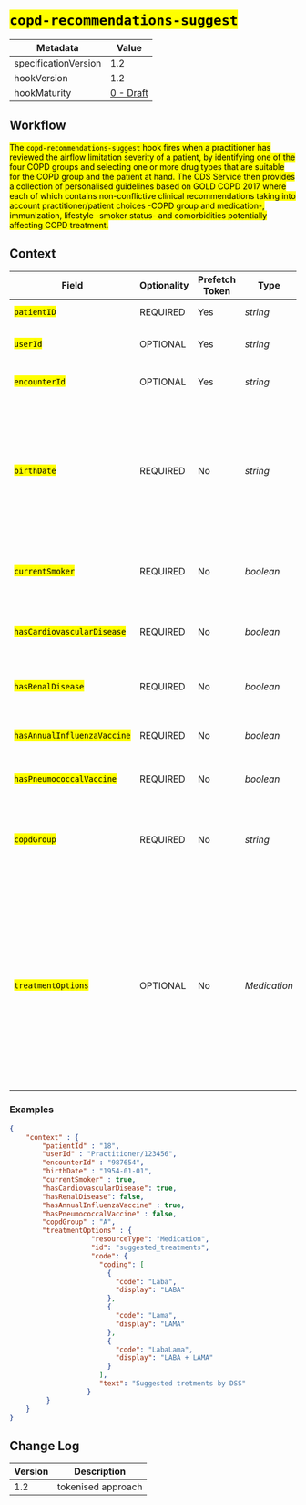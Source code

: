 # <mark>`copd-recommendations-suggest`</mark>

| Metadata | Value
| ---- | ----
| specificationVersion | 1.2
| hookVersion | 1.2
| hookMaturity | [0 - Draft](../../specification/1.0/#hook-maturity-model)

## Workflow

<mark>The `copd-recommendations-suggest` hook fires when a practitioner has reviewed the airflow limitation severity of a patient, by identifying one of the 
four COPD groups and selecting one or more drug types that are suitable for the COPD group and the patient at hand. The CDS Service then provides a collection
of personalised guidelines based on GOLD COPD 2017 where each of which contains non-conflictive clinical recommendations taking into account practitioner/patient choices -COPD group and medication-, immunization, lifestyle -smoker status- and comorbidities potentially affecting COPD treatment.</mark>

## Context

<mark></mark>

Field | Optionality | Prefetch Token | Type | Description
----- | -------- | ---- | ---- | ----
<mark>`patientID`</mark> | REQUIRED | Yes | *string* | <mark>identifier of current patient</mark>
<mark>`userId`</mark> | OPTIONAL | Yes | *string* | <mark>identifier of current practitioner</mark>
<mark>`encounterId`</mark> | OPTIONAL | Yes | *string* | <mark>identifier of current encounter</mark>
<mark>`birthDate`</mark> | REQUIRED | No | *string* | <mark>date of birth of patient, used to identify whether Pneumococcal vaccine should be administered on patients of sixty-five years of age or older</mark>
<mark>`currentSmoker`</mark> | REQUIRED | No | *boolean* | <mark>identifies current patient as a regular smoker or otherwise</mark>
<mark>`hasCardiovascularDisease`</mark> | REQUIRED | No | *boolean* | <mark>Is Cardiovascular disease present in record?</mark>
<mark>`hasRenalDisease`</mark> | REQUIRED | No | *boolean* | <mark>Is Renal disease present in record?</mark>
<mark>`hasAnnualInfluenzaVaccine`</mark> | REQUIRED | No | *boolean* | <mark>Has taken annual influenza vaccine?</mark>
<mark>`hasPneumococcalVaccine`</mark> | REQUIRED | No | *boolean* | <mark>Has taken Pneumococcal vaccine?</mark>
<mark>`copdGroup`</mark> | REQUIRED | No | *string* | <mark>string identifying COPD group as preliminary recorded at current COPD review.</mark>
<mark>`treatmentOptions`</mark> | OPTIONAL | No | *Medication* | <mark>Resource containing user-selected COPD treatments. For the optional case, the CDS Service would select ALL suggested treatments for the given COPD group as sspecified at GOLD 2017 COPD guideline</mark>

### Examples


```json
{
    "context" : { 
        "patientId" : "18", 
        "userId" : "Practitioner/123456", 
        "encounterId" : "987654",
        "birthDate" : "1954-01-01",
        "currentSmoker" : true,
        "hasCardiovascularDisease": true,
        "hasRenalDisease": false,
        "hasAnnualInfluenzaVaccine" : true,
        "hasPneumococcalVaccine" : false, 
        "copdGroup" : "A",
        "treatmentOptions" : {
                    "resourceType": "Medication",
                    "id": "suggested_treatments",
                    "code": {
                      "coding": [
                        {
                          "code": "Laba",
                          "display": "LABA"
                        },
                        {
                          "code": "Lama",
                          "display": "LAMA"
                        },
                        {
                          "code": "LabaLama",
                          "display": "LABA + LAMA"
                        }
                      ],
                      "text": "Suggested tretments by DSS"
                   }
         } 
    }
}
```

## Change Log

Version | Description
---- | ----
1.2 | tokenised approach
